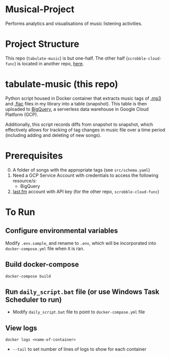 
# Musical-Project

Performs analytics and visualisations of music listening activities. 


# Project Structure

This repo (`tabulate-music`) is but one-half. The other half (`scrobble-cloud-func`) is located in another repo, [here](https://github.com/ktingyew/scrobble-cloud-func).



# tabulate-music (this repo)

Python script housed in Docker container that extracts music tags of [.mp3](https://en.wikipedia.org/wiki/ID3) and [.flac](https://en.wikipedia.org/wiki/Vorbis_comment) files in my library into a table (snapshot). This table is then uploaded to [BigQuery](https://cloud.google.com/bigquery), a serverless data warehouse in Google Cloud Platform (GCP).

Additionally, this script records diffs from snapshot to snapshot, which effectively allows for tracking of tag changes in music file over a time period (including adding and deleting of new songs).


# Prerequisites

0. A folder of songs with the appropriate tags (see `src/schema.yaml`)
1. Need a GCP Service Account with credentials to access the following resource/s:
    - BigQuery
2. [last.fm](https://www.last.fm/) account with API key (for the other repo, `scrobble-cloud-func`)

# To Run

## Configure environmental variables

Modify `.env.sample`, and rename to `.env`, which will be incorporated into `docker-compose.yml` file when it is ran.

## Build docker-compose
```
docker-compose build
```

## Run `daily_script.bat` file (or use Windows Task Scheduler to run)
- Modify `daily_script.bat` file to point to `docker-compose.yml` file

## View logs
```
docker logs <name-of-container>
```
- `--tail` to set number of lines of logs to show for each container